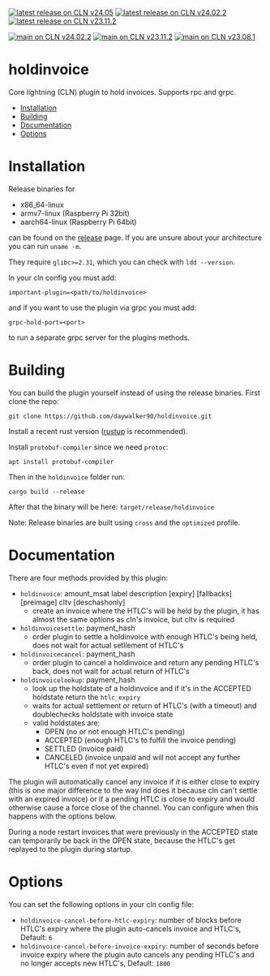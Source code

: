 [![latest release on CLN v24.05](https://github.com/daywalker90/holdinvoice/actions/workflows/latest_v24.05.yml/badge.svg?branch=main)](https://github.com/daywalker90/holdinvoice/actions/workflows/latest_v24.05.yml) [![latest release on CLN v24.02.2](https://github.com/daywalker90/holdinvoice/actions/workflows/latest_v24.02.yml/badge.svg?branch=main)](https://github.com/daywalker90/holdinvoice/actions/workflows/latest_v24.02.yml) [![latest release on CLN v23.11.2](https://github.com/daywalker90/holdinvoice/actions/workflows/latest_v23.11.yml/badge.svg?branch=main)](https://github.com/daywalker90/holdinvoice/actions/workflows/latest_v23.11.yml)

[![main on CLN v24.02.2](https://github.com/daywalker90/holdinvoice/actions/workflows/main_v24.02.yml/badge.svg?branch=main)](https://github.com/daywalker90/holdinvoice/actions/workflows/main_v24.02.yml) [![main on CLN v23.11.2](https://github.com/daywalker90/holdinvoice/actions/workflows/main_v23.11.yml/badge.svg?branch=main)](https://github.com/daywalker90/holdinvoice/actions/workflows/main_v23.11.yml) [![main on CLN v23.08.1](https://github.com/daywalker90/holdinvoice/actions/workflows/main_v23.08.yml/badge.svg?branch=main)](https://github.com/daywalker90/holdinvoice/actions/workflows/main_v23.08.yml)

# holdinvoice
Core lightning (CLN) plugin to hold invoices. Supports rpc and grpc.

* [Installation](#installation)
* [Building](#building)
* [Documentation](#documentation)
* [Options](#options)

# Installation
Release binaries for
* x86_64-linux
* armv7-linux (Raspberry Pi 32bit)
* aarch64-linux (Raspberry Pi 64bit)

can be found on the [release](https://github.com/daywalker90/holdinvoice/releases) page. If you are unsure about your architecture you can run ``uname -m``.

They require ``glibc>=2.31``, which you can check with ``ldd --version``.

In your cln config you must add:

```
important-plugin=<path/to/holdinvoice>
```

and if you want to use the plugin via grpc you must add:

```
grpc-hold-port=<port>
```

to run a separate grpc server for the plugins methods.

# Building
You can build the plugin yourself instead of using the release binaries.
First clone the repo:

```
git clone https://github.com/daywalker90/holdinvoice.git
```

Install a recent rust version ([rustup](https://rustup.rs/) is recommended).

Install ``protobuf-compiler`` since we need ``protoc``:

```
apt install protobuf-compiler
```

Then in the ``holdinvoice`` folder run:

```
cargo build --release
```

After that the binary will be here: ``target/release/holdinvoice``

Note: Release binaries are built using ``cross`` and the ``optimized`` profile.

# Documentation
There are four methods provided by this plugin:
* ``holdinvoice``: amount_msat label description [expiry]
[fallbacks] [preimage] cltv [deschashonly] 
    * create an invoice where the HTLC's will be held by the plugin, it has almost the same options as cln's invoice, but cltv is required
* ``holdinvoicesettle``: payment_hash 
    * order plugin to settle a holdinvoice with enough HTLC's being held, does not wait for actual setllement of HTLC's
* ``holdinvoicecancel``: payment_hash
    * order plugin to cancel a holdinvoice and return any pending HTLC's back, does not wait for actual return of HTLC's
* ``holdinvoicelookup``: payment_hash
    * look up the holdstate of a holdinvoice and if it's in the ACCEPTED holdstate return the ``htlc_expiry``
    * waits for actual settlement or return of HTLC's (with a timeout) and doublechecks holdstate with invoice state
    * valid holdstates are:
        * OPEN (no or not enough HTLC's pending)
        * ACCEPTED (enough HTLC's to fulfill the invoice pending)
        * SETTLED (invoice paid)
        * CANCELED (invoice unpaid and will not accept any further HTLC's even if not yet expired)

The plugin will automatically cancel any invoice if *it* is either close to expiry (this is one major difference to the way lnd does it because cln can't settle with an expired invoice) or if a pending HTLC is close to expiry and would otherwise cause a force close of the channel. You can configure when this happens with the options below.

During a node restart invoices that were previously in the ACCEPTED state can temporarily be back in the OPEN state, because the HTLC's get replayed to the plugin during startup.

# Options
You can set the following options in your cln config file:

* ``holdinvoice-cancel-before-htlc-expiry``: number of blocks before HTLC's expiry where the plugin auto-cancels invoice and HTLC's, Default: ``6``
* ``holdinvoice-cancel-before-invoice-expiry``: number of seconds before invoice expiry where the plugin auto cancels any pending HTLC's and no longer accepts new HTLC's, Default: ``1800``